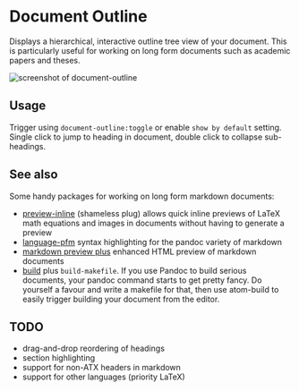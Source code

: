 # Document Outline

Displays a hierarchical, interactive outline tree view of your document. This is particularly useful for working on long form documents such as academic papers and theses.

![screenshot of document-outline](https://raw.githubusercontent.com/mangecoeur/document-outline/master/document-outline-screenshot.png)

## Usage

Trigger using `document-outline:toggle` or enable `show by default` setting. Single click to jump to heading in document, double click to collapse sub-headings.

## See also

Some handy packages for working on long form markdown documents:

- [preview-inline](https://atom.io/packages/preview-inline) (shameless plug) allows quick inline previews of LaTeX math equations and images in documents without having to generate a preview
- [language-pfm](https://atom.io/packages/language-pfm) syntax highlighting for the pandoc variety of markdown
- [markdown preview plus](https://atom.io/packages/markdown-preview-plus) enhanced HTML preview of markdown documents
- [build](https://atom.io/packages/build) plus `build-makefile`. If you use Pandoc to build serious documents, your pandoc command starts to get pretty fancy. Do yourself a favour and write a makefile for that, then use atom-build to easily trigger building your document from the editor.

## TODO

- drag-and-drop reordering of headings
- section highlighting
- support for non-ATX headers in markdown
- support for other languages (priority LaTeX)
